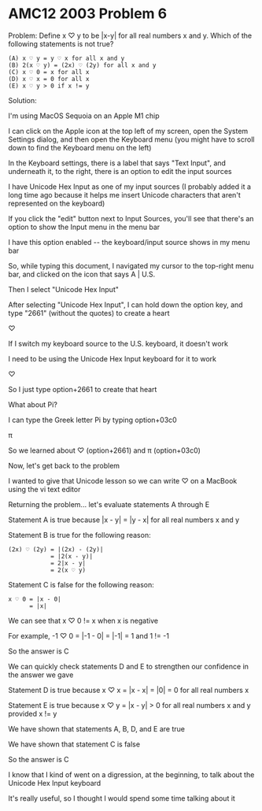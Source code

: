 # AMC12 2003 Problem 6

Problem: Define x ♡ y to be |x-y| for all real numbers x and y. Which of the following statements is not true?

    (A) x ♡ y = y ♡ x for all x and y
    (B) 2(x ♡ y) = (2x) ♡ (2y) for all x and y
    (C) x ♡ 0 = x for all x
    (D) x ♡ x = 0 for all x
    (E) x ♡ y > 0 if x != y

Solution:

I'm using MacOS Sequoia on an Apple M1 chip

I can click on the Apple icon at the top left of my screen, open the System Settings dialog, and then open the Keyboard menu (you might have to scroll down to find the Keyboard menu on the left)

In the Keyboard settings, there is a label that says "Text Input", and underneath it, to the right, there is an option to edit the input sources

I have Unicode Hex Input as one of my input sources (I probably added it a long time ago because it helps me insert Unicode characters that aren't represented on the keyboard)

If you click the "edit" button next to Input Sources, you'll see that there's an option to show the Input menu in the menu bar

I have this option enabled -- the keyboard/input source shows in my menu bar

So, while typing this document, I navigated my cursor to the top-right menu bar, and clicked on the icon that says A | U.S.

Then I select "Unicode Hex Input"

After selecting "Unicode Hex Input", I can hold down the option key, and type "2661" (without the quotes) to create a heart

♡

If I switch my keyboard source to the U.S. keyboard, it doesn't work

I need to be using the Unicode Hex Input keyboard for it to work

♡

So I just type option+2661 to create that heart

What about Pi?

I can type the Greek letter Pi by typing option+03c0

π

So we learned about ♡ (option+2661) and π (option+03c0)

Now, let's get back to the problem

I wanted to give that Unicode lesson so we can write ♡ on a MacBook using the vi text editor

Returning the problem... let's evaluate statements A through E

Statement A is true because |x - y| = |y - x| for all real numbers x and y

Statement B is true for the following reason:

    (2x) ♡ (2y) = |(2x) - (2y)|
                = |2(x - y)|
                = 2|x - y|
                = 2(x ♡ y)

Statement C is false for the following reason:

    x ♡ 0 = |x - 0|
          = |x|

We can see that x ♡ 0 != x when x is negative

For example, -1 ♡ 0 = |-1 - 0| = |-1| = 1 and 1 != -1

So the answer is C

We can quickly check statements D and E to strengthen our confidence in the answer we gave

Statement D is true because x ♡ x = |x - x| = |0| = 0 for all real numbers x

Statement E is true because x ♡ y = |x - y| > 0 for all real numbers x and y provided x != y

We have shown that statements A, B, D, and E are true

We have shown that statement C is false

So the answer is C

I know that I kind of went on a digression, at the beginning, to talk about the Unicode Hex Input keyboard

It's really useful, so I thought I would spend some time talking about it
